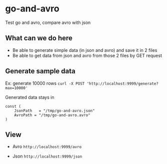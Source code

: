 # go-and-avro
Test go and avro, compare avro with json

## What can we do here
- Be able to generate simple data (in json and avro) and save it in 2 files
- Be able to get data from json and avro from those 2 files by GET request

## Generate sample data
Ex: generate 10000 rows
```curl -X POST 'http://localhost:9999/generate?max=10000'```

Generated data stays in 
```
const (
	JsonPath   = "/tmp/go-and-avro.json"
	AvroPath = "/tmp/go-and-avro.avro"
)
```

## View
* Avro
```http://localhost:9999/avro```

* Json
```http://localhost:9999/json```
